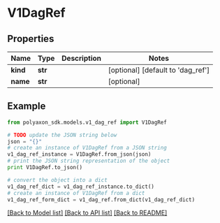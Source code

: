 # V1DagRef


## Properties
Name | Type | Description | Notes
------------ | ------------- | ------------- | -------------
**kind** | **str** |  | [optional] [default to 'dag_ref']
**name** | **str** |  | [optional] 

## Example

```python
from polyaxon_sdk.models.v1_dag_ref import V1DagRef

# TODO update the JSON string below
json = "{}"
# create an instance of V1DagRef from a JSON string
v1_dag_ref_instance = V1DagRef.from_json(json)
# print the JSON string representation of the object
print V1DagRef.to_json()

# convert the object into a dict
v1_dag_ref_dict = v1_dag_ref_instance.to_dict()
# create an instance of V1DagRef from a dict
v1_dag_ref_form_dict = v1_dag_ref.from_dict(v1_dag_ref_dict)
```
[[Back to Model list]](../README.md#documentation-for-models) [[Back to API list]](../README.md#documentation-for-api-endpoints) [[Back to README]](../README.md)


